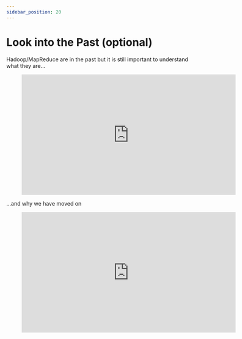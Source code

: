 ```yaml
---
sidebar_position: 20
---
```


# Look into the Past (optional)

Hadoop/MapReduce are in the past but it is still important to understand what they are...
<div>
<figure class="video-container">
    <iframe width="560" height="315" src="https://www.youtube.com/embed/s8EPQpgpWVE" title="YouTube video player" frameborder="0" allow="accelerometer; autoplay; clipboard-write; encrypted-media; gyroscope; picture-in-picture" allowfullscreen></iframe>
</figure>
</div>



...and why we have moved on
<div>
<figure class="video-container">
    <iframe width="560" height="315" src="https://www.youtube.com/embed/e0Kjf55eyog?start=45" title="YouTube video player" frameborder="0" allow="accelerometer; autoplay; clipboard-write; encrypted-media; gyroscope; picture-in-picture" allowfullscreen></iframe>
</figure>
</div>
